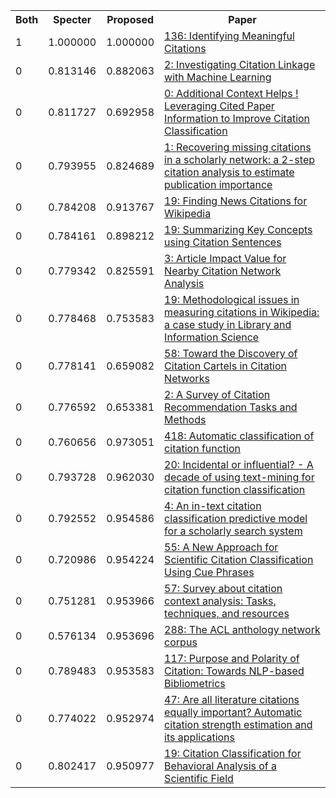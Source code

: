 <html><table><tr>
<th>Both</th>
<th>Specter</th>
<th>Proposed</th>
<th>Paper</th>
</tr>
<tr>
<td>1</td>
<td>1.000000</td>
<td>1.000000</td>
<td><a href="https://www.semanticscholar.org/paper/1c7be3fc28296a97607d426f9168ad4836407e4b">136: Identifying Meaningful Citations</a></td>
</tr>
<tr>
<td>0</td>
<td>0.813146</td>
<td>0.882063</td>
<td><a href="https://www.semanticscholar.org/paper/ba4c1bf27056eba7e6a3863c679acf8a3465c824">2: Investigating Citation Linkage with Machine Learning</a></td>
</tr>
<tr>
<td>0</td>
<td>0.811727</td>
<td>0.692958</td>
<td><a href="https://www.semanticscholar.org/paper/4ef2a556aca23e4e593e3eab28495d2b554b7a13">0: Additional Context Helps ! Leveraging Cited Paper Information to Improve Citation Classification</a></td>
</tr>
<tr>
<td>0</td>
<td>0.793955</td>
<td>0.824689</td>
<td><a href="https://www.semanticscholar.org/paper/74ea3456a85660f4acb319ce51f0e22345b614b0">1: Recovering missing citations in a scholarly network: a 2-step citation analysis to estimate publication importance</a></td>
</tr>
<tr>
<td>0</td>
<td>0.784208</td>
<td>0.913767</td>
<td><a href="https://www.semanticscholar.org/paper/665db6b39c5758e50e01310479c2549b1a0b510d">19: Finding News Citations for Wikipedia</a></td>
</tr>
<tr>
<td>0</td>
<td>0.784161</td>
<td>0.898212</td>
<td><a href="https://www.semanticscholar.org/paper/4fc6e680080d614a05d16162b50f414894773dba">19: Summarizing Key Concepts using Citation Sentences</a></td>
</tr>
<tr>
<td>0</td>
<td>0.779342</td>
<td>0.825591</td>
<td><a href="https://www.semanticscholar.org/paper/592570306a90e8195f0f8e5d0c5aac47afe1117c">3: Article Impact Value for Nearby Citation Network Analysis</a></td>
</tr>
<tr>
<td>0</td>
<td>0.778468</td>
<td>0.753583</td>
<td><a href="https://www.semanticscholar.org/paper/5647210f546b2a3cfe92c1ce42d72cab35d9f1a1">19: Methodological issues in measuring citations in Wikipedia: a case study in Library and Information Science</a></td>
</tr>
<tr>
<td>0</td>
<td>0.778141</td>
<td>0.659082</td>
<td><a href="https://www.semanticscholar.org/paper/52dd85b087ed9523ce2d65b22a61f532c3732926">58: Toward the Discovery of Citation Cartels in Citation Networks</a></td>
</tr>
<tr>
<td>0</td>
<td>0.776592</td>
<td>0.653381</td>
<td><a href="https://www.semanticscholar.org/paper/aa9ea026e51ed442c7df8d3bf0e224cfc5782ab5">2: A Survey of Citation Recommendation Tasks and Methods</a></td>
</tr>
<tr>
<td>0</td>
<td>0.760656</td>
<td>0.973051</td>
<td><a href="https://www.semanticscholar.org/paper/9c93dd3ea94a3e81e6240a51968ad6f1d40380f3">418: Automatic classification of citation function</a></td>
</tr>
<tr>
<td>0</td>
<td>0.793728</td>
<td>0.962030</td>
<td><a href="https://www.semanticscholar.org/paper/02d637557c226f90304cdeafee7c4dfacbc0b2ee">20: Incidental or influential? - A decade of using text-mining for citation function classification</a></td>
</tr>
<tr>
<td>0</td>
<td>0.792552</td>
<td>0.954586</td>
<td><a href="https://www.semanticscholar.org/paper/2aaab68f50ac9c4ecc834237cffdf9fffe85bcbe">4: An in-text citation classification predictive model for a scholarly search system</a></td>
</tr>
<tr>
<td>0</td>
<td>0.720986</td>
<td>0.954224</td>
<td><a href="https://www.semanticscholar.org/paper/7a216307b91e8ab75b7015d5eae6a5013f8ce5cc">55: A New Approach for Scientific Citation Classification Using Cue Phrases</a></td>
</tr>
<tr>
<td>0</td>
<td>0.751281</td>
<td>0.953966</td>
<td><a href="https://www.semanticscholar.org/paper/6a511abb7f5f37fa16453140f0fb352fb874e201">57: Survey about citation context analysis: Tasks, techniques, and resources</a></td>
</tr>
<tr>
<td>0</td>
<td>0.576134</td>
<td>0.953696</td>
<td><a href="https://www.semanticscholar.org/paper/e01eae8dea6fbaa1ae7fc83535053932268df430">288: The ACL anthology network corpus</a></td>
</tr>
<tr>
<td>0</td>
<td>0.789483</td>
<td>0.953583</td>
<td><a href="https://www.semanticscholar.org/paper/17a95271f4ad41feede1b54f073a409841cd88b4">117: Purpose and Polarity of Citation: Towards NLP-based Bibliometrics</a></td>
</tr>
<tr>
<td>0</td>
<td>0.774022</td>
<td>0.952974</td>
<td><a href="https://www.semanticscholar.org/paper/586f0cad7e301a4683aa71d7aba11a469e778fe5">47: Are all literature citations equally important? Automatic citation strength estimation and its applications</a></td>
</tr>
<tr>
<td>0</td>
<td>0.802417</td>
<td>0.950977</td>
<td><a href="https://www.semanticscholar.org/paper/0178833292bc0ed731a251e47e7e7ea40ecd3d6c">19: Citation Classification for Behavioral Analysis of a Scientific Field</a></td>
</tr>
</table></html>
